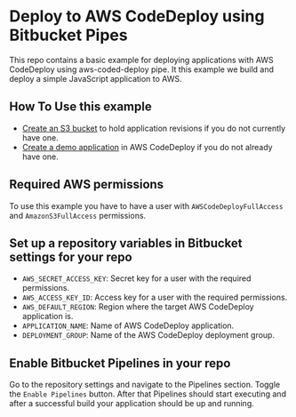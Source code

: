 # Deploy to AWS CodeDeploy using Bitbucket Pipes

This repo contains a basic example for deploying applications with AWS CodeDeploy using aws-coded-deploy pipe. It this example we build and deploy a simple JavaScript application to AWS.

## How To Use this example
* [Create an S3 bucket](http://docs.aws.amazon.com/AmazonS3/latest/gsg/CreatingABucket.html) to hold application revisions if you do not currently have one.
* [Create a demo application](https://docs.aws.amazon.com/codedeploy/latest/userguide/tutorials-github-create-application.html) in AWS CodeDeploy if you do not already have one.

## Required AWS permissions
To use this example you have to have a user with `AWSCodeDeployFullAccess` and `AmazonS3FullAccess` permissions.

## Set up a repository variables in Bitbucket settings for your repo
* `AWS_SECRET_ACCESS_KEY`:  Secret key for a user with the required permissions.
* `AWS_ACCESS_KEY_ID`:  Access key for a user with the required permissions.
* `AWS_DEFAULT_REGION`:  Region where the target AWS CodeDeploy application is.
* `APPLICATION_NAME`: Name of AWS CodeDeploy application.
* `DEPLOYMENT_GROUP`: Name of the AWS CodeDeploy deployment group.

## Enable Bitbucket Pipelines in your repo

Go to the repository settings and navigate to the Pipelines section. Toggle the `Enable Pipelines` button. After that Pipelines should start executing and after a successful build your application should be up and running.

